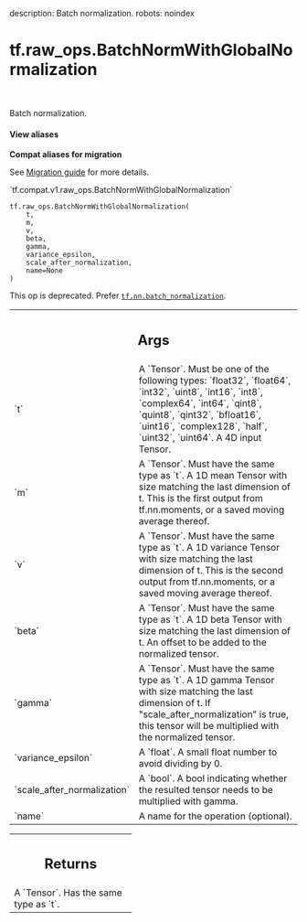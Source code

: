 description: Batch normalization.
robots: noindex

# tf.raw_ops.BatchNormWithGlobalNormalization

<!-- Insert buttons and diff -->

<table class="tfo-notebook-buttons tfo-api nocontent" align="left">

</table>



Batch normalization.

<section class="expandable">
  <h4 class="showalways">View aliases</h4>
  <p>
<b>Compat aliases for migration</b>
<p>See
<a href="https://www.tensorflow.org/guide/migrate">Migration guide</a> for
more details.</p>
<p>`tf.compat.v1.raw_ops.BatchNormWithGlobalNormalization`</p>
</p>
</section>

<pre class="devsite-click-to-copy prettyprint lang-py tfo-signature-link">
<code>tf.raw_ops.BatchNormWithGlobalNormalization(
    t,
    m,
    v,
    beta,
    gamma,
    variance_epsilon,
    scale_after_normalization,
    name=None
)
</code></pre>



<!-- Placeholder for "Used in" -->

This op is deprecated. Prefer <a href="../../tf/nn/batch_normalization.md"><code>tf.nn.batch_normalization</code></a>.

<!-- Tabular view -->
 <table class="responsive fixed orange">
<colgroup><col width="214px"><col></colgroup>
<tr><th colspan="2"><h2 class="add-link">Args</h2></th></tr>

<tr>
<td>
`t`
</td>
<td>
A `Tensor`. Must be one of the following types: `float32`, `float64`, `int32`, `uint8`, `int16`, `int8`, `complex64`, `int64`, `qint8`, `quint8`, `qint32`, `bfloat16`, `uint16`, `complex128`, `half`, `uint32`, `uint64`.
A 4D input Tensor.
</td>
</tr><tr>
<td>
`m`
</td>
<td>
A `Tensor`. Must have the same type as `t`.
A 1D mean Tensor with size matching the last dimension of t.
This is the first output from tf.nn.moments,
or a saved moving average thereof.
</td>
</tr><tr>
<td>
`v`
</td>
<td>
A `Tensor`. Must have the same type as `t`.
A 1D variance Tensor with size matching the last dimension of t.
This is the second output from tf.nn.moments,
or a saved moving average thereof.
</td>
</tr><tr>
<td>
`beta`
</td>
<td>
A `Tensor`. Must have the same type as `t`.
A 1D beta Tensor with size matching the last dimension of t.
An offset to be added to the normalized tensor.
</td>
</tr><tr>
<td>
`gamma`
</td>
<td>
A `Tensor`. Must have the same type as `t`.
A 1D gamma Tensor with size matching the last dimension of t.
If "scale_after_normalization" is true, this tensor will be multiplied
with the normalized tensor.
</td>
</tr><tr>
<td>
`variance_epsilon`
</td>
<td>
A `float`. A small float number to avoid dividing by 0.
</td>
</tr><tr>
<td>
`scale_after_normalization`
</td>
<td>
A `bool`.
A bool indicating whether the resulted tensor
needs to be multiplied with gamma.
</td>
</tr><tr>
<td>
`name`
</td>
<td>
A name for the operation (optional).
</td>
</tr>
</table>



<!-- Tabular view -->
 <table class="responsive fixed orange">
<colgroup><col width="214px"><col></colgroup>
<tr><th colspan="2"><h2 class="add-link">Returns</h2></th></tr>
<tr class="alt">
<td colspan="2">
A `Tensor`. Has the same type as `t`.
</td>
</tr>

</table>

